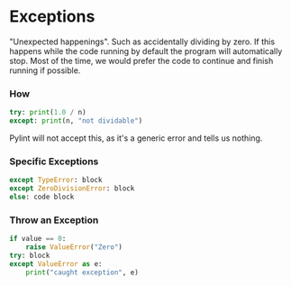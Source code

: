 # Exceptions
"Unexpected happenings". Such as accidentally dividing by zero. If this happens while the code running by default the program will automatically stop. Most of the time, we would prefer the code to continue and finish running if possible.

### How
```python
try: print(1.0 / n)
except: print(n, "not dividable")
```
Pylint will not accept this, as it's a generic error and tells us nothing.

### Specific Exceptions
```python
except TypeError: block
except ZeroDivisionError: block
else: code block
```

### Throw an Exception
```python
if value == 0:
	raise ValueError("Zero")
try: block
except ValueError as e:
	print("caught exception", e)
```